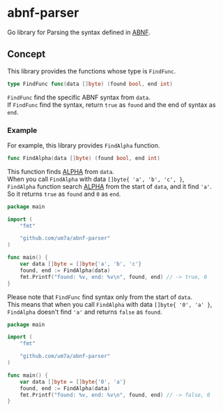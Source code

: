 # abnf-parser

Go library for Parsing the syntax defined in [ABNF](https://datatracker.ietf.org/doc/html/rfc5234).

## Concept

This library provides the functions whose type is `FindFunc`.

```go
type FindFunc func(data []byte) (found bool, end int)
```

`FindFunc` find the specific ABNF syntax from `data`.  
If `FindFunc` find the syntax, return `true` as `found` and the end of syntax as `end`.

### Example

For example, this library provides `FindAlpha` function.

```go
func FindAlpha(data []byte) (found bool, end int)
```

This function finds [ALPHA](https://datatracker.ietf.org/doc/html/rfc5234#appendix-B.1) from `data`.  
When you call `FindAlpha` with data `[]byte{ 'a', 'b', 'c', }`,  
`FindAlpha` function search [ALPHA](https://datatracker.ietf.org/doc/html/rfc5234#appendix-B.1) from the start of `data`, and it find `'a'`.  
So it returns `true` as `found` and `0` as `end`.

```go
package main

import (
	"fmt"

	"github.com/um7a/abnf-parser"
)

func main() {
	var data []byte = []byte{'a', 'b', 'c'}
	found, end := FindAlpha(data)
	fmt.Printf("found: %v, end: %v\n", found, end) // -> true, 0
}
```

Please note that `FindFunc` find syntax only from the start of `data`.  
This means that when you call `FindAlpha` with data `[]byte{ '0', 'a' }`,  
`FindAlpha` doesn't find `'a'` and returns `false` as `found`.

```go
package main

import (
	"fmt"

	"github.com/um7a/abnf-parser"
)

func main() {
	var data []byte = []byte{'0', 'a'}
	found, end := FindAlpha(data)
	fmt.Printf("found: %v, end: %v\n", found, end) // -> false, 0
}
```
